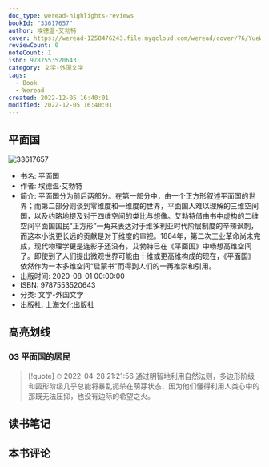 ```yaml
---
doc_type: weread-highlights-reviews
bookId: "33617657"
author: 埃德温·艾勃特
cover: https://weread-1258476243.file.myqcloud.com/weread/cover/76/YueWen_33617657/t7_YueWen_33617657.jpg
reviewCount: 0
noteCount: 1
isbn: 9787553520643
category: 文学-外国文学
tags:
  - Book
  - Weread
created: 2022-12-05 16:40:01
modified: 2022-12-05 16:40:01
---
```


## 平面国

![33617657](https://weread-1258476243.file.myqcloud.com/weread/cover/76/YueWen_33617657/t7_YueWen_33617657.jpg)
- 书名: 平面国
- 作者: 埃德温·艾勃特
- 简介: 平面国分为前后两部分。在第一部分中，由一个正方形叙述平面国的世界；而第二部分则谈到零维度和一维度的世界，平面国人难以理解的三维空间国，以及约略地提及对于四维空间的类比与想像。艾勃特借由书中虚构的二维空间平面国国民“正方形”一角来表达对于维多利亚时代阶层制度的辛辣讽刺，而这本小说更长远的贡献是对于维度的审视。1884年，第二次工业革命尚未完成，现代物理学更是连影子还没有，艾勃特已在《平面国》中畅想高维空间了。即使到了人们提出微观世界可能由十维或更高维构成的现在，《平面国》依然作为一本多维空间“启蒙书”而得到人们的一再推崇和引用。
- 出版时间: 2020-08-01 00:00:00
- ISBN: 9787553520643
- 分类: 文学-外国文学
- 出版社: 上海文化出版社

## 高亮划线

### 03 平面国的居民


> [!quote] ⏱ 2022-04-28 21:21:56
> 通过明智地利用自然法则，多边形阶级和圆形阶级几乎总能将暴乱扼杀在萌芽状态，因为他们懂得利用人类心中的那既无法压抑，也没有边际的希望之火。
 



## 读书笔记


## 本书评论

